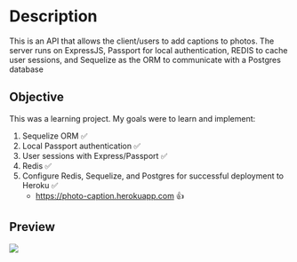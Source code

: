 # Description

This is an API that allows the client/users to add captions to photos. 
The server runs on ExpressJS, Passport for local authentication, REDIS to cache user sessions, and Sequelize as the ORM to communicate with a Postgres database

## Objective

This was a learning project. My goals were to learn and implement:

1. Sequelize ORM :white_check_mark:
2. Local Passport authentication :white_check_mark:
3. User sessions with Express/Passport :white_check_mark:
4. Redis :white_check_mark:
5. Configure Redis, Sequelize, and Postgres for successful deployment to Heroku :white_check_mark:
    - https://photo-caption.herokuapp.com :thumbsup:

## Preview

<img src="https://github.com/vincanger/photo-caption-api/blob/master/photo-app-preview.gif" />

